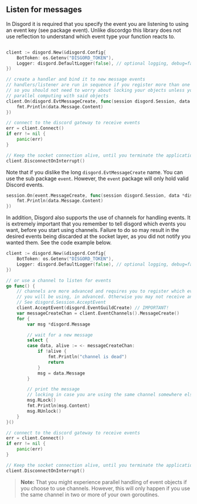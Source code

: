## Listen for messages

In Disgord it is required that you specify the event you are listening to using an event key (see package event). Unlike discordgo this library does not use reflection to understand which event type your function reacts to.
```go

client := disgord.New(&disgord.Config{
    BotToken: os.Getenv("DISGORD_TOKEN"),
    Logger: disgord.DefaultLogger(false), // optional logging, debug=false
})

// create a handler and bind it to new message events
// handlers/listener are run in sequence if you register more than one
// so you should not need to worry about locking your objects unless you do any
// parallel computing with said objects
client.On(disgord.EvtMessageCreate, func(session disgord.Session, data *disgord.MessageCreate) {
    fmt.Println(data.Message.Content)
})

// connect to the discord gateway to receive events
err = client.Connect()
if err != nil {
    panic(err)
}

// Keep the socket connection alive, until you terminate the application
client.DisconnectOnInterrupt()
```

Note that if you dislike the long `disgord.EvtMessageCreate` name. You can use the sub package `event`. However, the `event` package will only hold valid Discord events.
```go 
session.On(event.MessageCreate, func(session disgord.Session, data *disgord.MessageCreate) {
    fmt.Println(data.Message.Content)
})
```

In addition, Disgord also supports the use of channels for handling events. It is extremely important that you remember to tell disgord which events you want, before you start using channels. Failure to do so may result in the desired events being discarded at the socket layer, as you did not notify you wanted them. See the code example below.
```go
client := disgord.New(&disgord.Config{
    BotToken: os.Getenv("DISGORD_TOKEN"),
    Logger: disgord.DefaultLogger(false), // optional logging, debug=false
})

// or use a channel to listen for events
go func() {
    // channels are more advanced and requires you to register which event-channels
    // you will be using, in advanced. Otherwise you may not receive an event on the given channel.
    // See disgord.Session.AcceptEvent
    client.AcceptEvent(disgord.EventGuildCreate) // IMPORTANT!
    var messageCreateChan = client.EventChannels().MessageCreate()
    for {
        var msg *disgord.Message

        // wait for a new message
        select {
        case data, alive := <- messageCreateChan:
            if !alive {
                fmt.Println("channel is dead")
                return
            }
            msg = data.Message
        }

        // print the message
        // locking in case you are using the same channel somewhere else as well
        msg.RLock()
        fmt.Println(msg.Content)
        msg.RUnlock()
    }
}()

// connect to the discord gateway to receive events
err = client.Connect()
if err != nil {
    panic(err)
}

// Keep the socket connection alive, until you terminate the application
client.DisconnectOnInterrupt()
```

> **Note:** That you might experience parallel handling of event objects if you choose to use channels. However, this will only happen if you use the same channel in two or more of your own goroutines.
